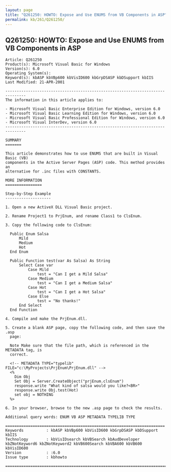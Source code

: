 ```yaml
---
layout: page
title: "Q261250: HOWTO: Expose and Use ENUMS from VB Components in ASP"
permalink: kb/261/Q261250/
---
```


## Q261250: HOWTO: Expose and Use ENUMS from VB Components in ASP

	Article: Q261250
	Product(s): Microsoft Visual Basic for Windows
	Version(s): 6.0
	Operating System(s): 
	Keyword(s): kbASP kbVBp600 kbVisID600 kbGrpDSASP kbDSupport kbIIS
	Last Modified: 21-APR-2001
	
	-------------------------------------------------------------------------------
	The information in this article applies to:
	
	- Microsoft Visual Basic Enterprise Edition for Windows, version 6.0 
	- Microsoft Visual Basic Learning Edition for Windows, version 6.0 
	- Microsoft Visual Basic Professional Edition for Windows, version 6.0 
	- Microsoft Visual InterDev, version 6.0 
	-------------------------------------------------------------------------------
	
	SUMMARY
	=======
	
	This article demonstrates how to use ENUMS that are built in Visual Basic (VB)
	components in the Active Server Pages (ASP) code. This method provides an
	alternative for .inc files with CONSTANTS.
	
	MORE INFORMATION
	================
	
	Step-by-Step Example
	--------------------
	
	1. Open a new ActiveX DLL Visual Basic project.
	
	2. Rename Project1 to PrjEnum, and rename Class1 to ClsEnum.
	
	3. Copy the following code to ClsEnum:
	
	  Public Enum Salsa
	      Mild
	      Medium
	      Hot
	  End Enum
	
	  Public Function test(var As Salsa) As String
	      Select Case var
	          Case Mild
	              test = "Can I get a Mild Salsa"
	          Case Medium
	              test = "Can I get a Medium Salsa"
	          Case Hot
	              test = "Can I get a Hot Salsa"
	          Case Else
	              test = "No thanks!"
	      End Select
	  End Function
	
	4. Compile and make the PrjEnum.dll.
	
	5. Create a blank ASP page, copy the following code, and then save the .asp
	  page:
	
	  Note Make sure that the file path, which is referenced in the METADATA tag, is
	  correct.
	
	  <!-- METADATA TYPE="typelib" FILE="c:\MyProjects\PrjEnum\PrjEnum.dll" -->
	  <%
	  	Dim Obj
	  	Set Obj = Server.CreateObject("prjEnum.clsEnum")
	  	response.write "What kind of salsa would you like?<BR>"
	  	response.write Obj.test(Hot)
	  	set obj = NOTHING
	  %>
	
	6. In your browser, browse to the new .asp page to check the results.
	
	Additional query words: ENUM VB ASP METADATA TYPELIB TYPE
	
	======================================================================
	Keywords          : kbASP kbVBp600 kbVisID600 kbGrpDSASP kbDSupport kbIIS 
	Technology        : kbVisIDsearch kbVBSearch kbAudDeveloper kbZNotKeyword6 kbZNotKeyword2 kbVB600Search kbVBA600 kbVB600 kbVisID600
	Version           : :6.0
	Issue type        : kbhowto
	
	=============================================================================
	
